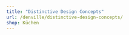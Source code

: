 ```yaml
---
title: "Distinctive Design Concepts"
url: /denville/distinctive-design-concepts/
shop: Küchen
---
```

